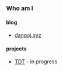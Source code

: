 ### Who am I

#### blog
- [danpoj.xyz](https://danpoj.xyz)

#### projects
- [TDT](https://github.com/ToDoTogether-TDT) - in progress
